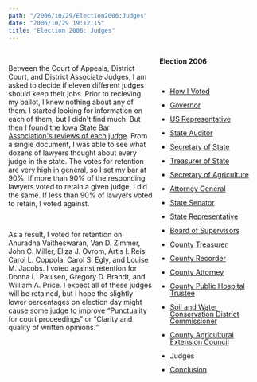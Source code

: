 ```yaml
---
path: "/2006/10/29/Election2006:Judges" 
date: "2006/10/29 19:12:15" 
title: "Election 2006: Judges" 
---
```

<div style="float: right; width: 200px; margin: 0 0 1em 1em;" class="box"><br>	<h4 style="margin: 0;">Election 2006</h4><br>	<ul style="padding-left: 1.5em; line-height: 1em;"><br>		<li><a href="http://typewriting.org/2006/10/16/2006_Election%3A_How_I_Voted/">How I Voted</a></li><br>		<li><a href="http://typewriting.org/2006/10/17/2006_Election%3A_Governor/">Governor</a></li><br>		<li><a href="http://typewriting.org/2006/10/17/Election_2006%3A_US_Representative/">US Representative</a></li><br>		<li><a href="http://typewriting.org/2006/10/17/Election_2006%3A_State_Auditor/">State Auditor</a></li><br>		<li><a href="http://typewriting.org/2006/10/18/Election_2006%3A_Secretary_of_State/">Secretary of State</a></li><br>		<li><a href="http://typewriting.org/2006/10/19/Election_2006%3A_Treasurer_of_State/">Treasurer of State</a></li><br>		<li><a href="http://typewriting.org/2006/10/23/Election_2006%3A_Secretary_of_Agriculture/">Secretary of Agriculture</a></li><br>		<li><a href="http://typewriting.org/2006/10/23/Election_2006%3A_Attorney_General/">Attorney General</a></li><br>		<li><a href="http://typewriting.org/2006/10/23/Election_2006%3A_State_Senator/">State Senator</a></li><br>		<li><a href="http://typewriting.org/2006/10/23/Election_2006%3A_State_Representative/">State Representative</a></li><br>		<li><a href="http://typewriting.org/2006/10/25/Election_2006%3A_Board_of_Supervisors/">Board of Supervisors</a></li><br>		<li><a href="http://typewriting.org/2006/10/25/Election_2006%3A_County_Treasurer/">County Treasurer</a></li><br>		<li><a href="http://typewriting.org/2006/10/25/Election_2006%3A_County_Recorder/">County Recorder</a></li><br>		<li><a href="http://typewriting.org/2006/10/29/Election_2006%3A_County_Attorney/">County Attorney</a></li><br>		<li><a href="http://typewriting.org/2006/10/29/Election_2006%3A_County_Public_Hospital_Trustee/">County Public Hospital Trustee</a></li><br>		<li><a href="http://typewriting.org/2006/10/29/Election_2006%3A__Soil_and_Water_Conservation_District_Commissioner/">Soil and Water Conservation District Commissioner</a></li><br>		<li><a href="http://typewriting.org/2006/10/29/Election_2006%3A_County_Agricultural_Extension_Council/">County Agricultural Extension Council</a></li><br>		<li>Judges</li><br>		<li><a href="http://typewriting.org/2006/10/29/Election_2006%3A_Conclusion/">Conclusion</a></li><br>	</ul><br></div><br><p>Between the Court of Appeals, District Court, and District Associate Judges, I am asked to decide if eleven different judges should keep their jobs. Prior to recieving my ballot, I knew nothing about any of them. I started looking for information on each of them, but I didn't find much. But then I found the <a href="http://www.iowabar.org/miscdocuments.nsf/2b85a4ea12f4bfac8625669d006e27ab/bfd60d15a242dcf6862571fc0051696e!OpenDocument<br>">Iowa State Bar Association's reviews of each judge</a>. From a single document, I was able to see what dozens of lawyers thought about every judge in the state. The votes for retention are very high in general, so I set my bar at 90%. If more than 90% of the responding lawyers voted to retain a given judge, I did the same. If less than 90% of lawyers voted to retain, I voted against.</p><br><p>As a result, I voted for retention on Anuradha Vaitheswaran, Van D. Zimmer, John C. Miller, Eliza J. Ovrom, Artis I. Reis, Carol L. Coppola, Carol S. Egly, and Louise M. Jacobs. I voted against retention for Donna L. Paulsen, Gregory D. Brandt, and William A. Price. I expect all of these judges will be retained, but I hope the slightly lower percentages on election day might cause some judge to improve <q>Punctuality for court proceedings</q> or <q>Clarity and quality of written opinions.</q></p><br><div class="clear"></div>